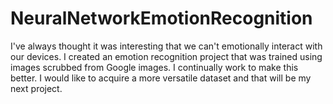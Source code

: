 # NeuralNetworkEmotionRecognition
I've always thought it was interesting that we can't emotionally interact with our devices. I created an emotion recognition project that was trained using images scrubbed from Google images. I continually work to make this better. I would like to acquire a more versatile dataset and that will be my next project. 
